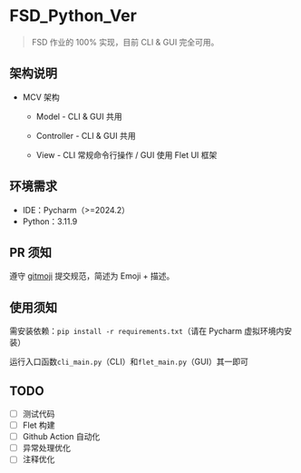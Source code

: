 # FSD_Python_Ver

> FSD 作业的 100% 实现，目前 CLI & GUI 完全可用。

## 架构说明

- MCV 架构

  - Model - CLI & GUI 共用

  - Controller - CLI & GUI 共用

  - View - CLI 常规命令行操作 / GUI 使用 Flet UI 框架

## 环境需求

- IDE：Pycharm（>=2024.2）
- Python：3.11.9

## PR 须知

遵守 [gitmoji](https://gitmoji.dev/) 提交规范，简述为 Emoji + 描述。

## 使用须知

需安装依赖：`pip install -r requirements.txt`（请在 Pycharm 虚拟环境内安装）

运行入口函数`cli_main.py`（CLI）和`flet_main.py`（GUI）其一即可

## TODO

- [ ] 测试代码
- [ ] Flet 构建
- [ ] Github Action 自动化
- [ ] 异常处理优化
- [ ] 注释优化
